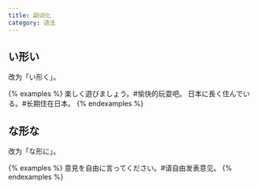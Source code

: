 ```yaml
---
title: 副词化
category: 语法
---
```


## い形い

改为「い形く」。

{% examples %}
楽しく遊びましょう。#愉快的玩耍吧。
日本に長く住んでいる。#长期住在日本。
{% endexamples %}

## な形な

改为「な形に」。

{% examples %}
意見を自由に言ってください。#请自由发表意见。
{% endexamples %}
